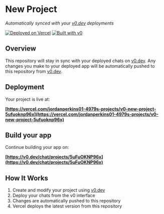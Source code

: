 # New Project

*Automatically synced with your [v0.dev](https://v0.dev) deployments*

[![Deployed on Vercel](https://img.shields.io/badge/Deployed%20on-Vercel-black?style=for-the-badge&logo=vercel)](https://vercel.com/jordanperkins01-4979s-projects/v0-new-project-5ufuoknp96x)
[![Built with v0](https://img.shields.io/badge/Built%20with-v0.dev-black?style=for-the-badge)](https://v0.dev/chat/projects/5uFuOKNP96x)

## Overview

This repository will stay in sync with your deployed chats on [v0.dev](https://v0.dev).
Any changes you make to your deployed app will be automatically pushed to this repository from [v0.dev](https://v0.dev).

## Deployment

Your project is live at:

**[https://vercel.com/jordanperkins01-4979s-projects/v0-new-project-5ufuoknp96x](https://vercel.com/jordanperkins01-4979s-projects/v0-new-project-5ufuoknp96x)**

## Build your app

Continue building your app on:

**[https://v0.dev/chat/projects/5uFuOKNP96x](https://v0.dev/chat/projects/5uFuOKNP96x)**

## How It Works

1. Create and modify your project using [v0.dev](https://v0.dev)
2. Deploy your chats from the v0 interface
3. Changes are automatically pushed to this repository
4. Vercel deploys the latest version from this repository